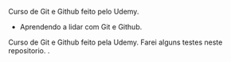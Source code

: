 Curso de Git e Github feito pelo Udemy.

- Aprendendo a lidar com Git e Github.

Curso de Git e Github feito pela Udemy. Farei alguns testes neste repositorio.
.

